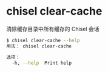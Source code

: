 # chisel clear-cache

清除缓存目录中所有缓存的 Chisel 会话

```bash
$ chisel clear-cache --help
用法： chisel clear-cache

选项：
  -h, --help  Print help
```